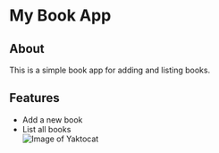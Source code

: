 # My Book App

## About  
This is a simple book app for adding and listing books.

## Features  
- Add a new book  
- List all books  
![Image of Yaktocat](https://octodex.github.com/images/yaktocat.png)
